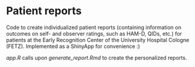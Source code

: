 # Patient reports
Code to create individualized patient reports (containing information on outcomes on self- and observer ratings, such as HAM-D, QIDs, etc.) for patients at the Early Recognition Center of the University Hospital Cologne (FETZ). Implemented as a ShinyApp for convenience :)

*app.R* calls upon *generate_report.Rmd* to create the personalized reports.
